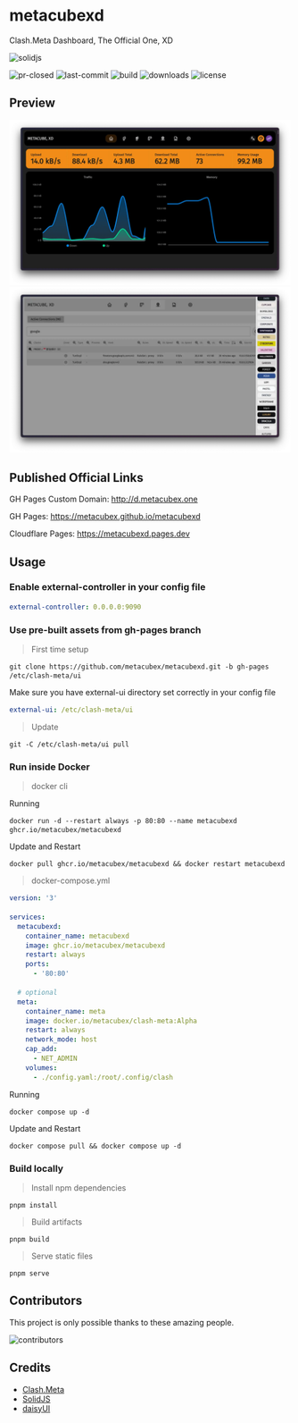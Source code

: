# metacubexd

Clash.Meta Dashboard, The Official One, XD

<img src="https://assets.solidjs.com/banner?project=metacubexd" alt="solidjs" />

<p>
  <img src="https://img.shields.io/github/issues-pr-closed/metacubex/metacubexd?style=for-the-badge" alt="pr-closed" />
  <img src="https://img.shields.io/github/last-commit/metacubex/metacubexd?style=for-the-badge" alt="last-commit" />
  <img src="https://img.shields.io/github/actions/workflow/status/metacubex/metacubexd/release.yml?style=for-the-badge" alt="build" />
  <img src="https://img.shields.io/github/downloads/metacubex/metacubexd/total?style=for-the-badge" alt="downloads">
  <img src="https://img.shields.io/github/license/metacubex/metacubexd?style=for-the-badge" alt="license" />
</p>

## Preview

![preview-overview](docs/preview-overview.webp)
![preview-connections](docs/preview-connections.webp)

## Published Official Links

GH Pages Custom Domain: http://d.metacubex.one

GH Pages: https://metacubex.github.io/metacubexd

Cloudflare Pages: https://metacubexd.pages.dev

## Usage

### Enable external-controller in your config file

```yaml
external-controller: 0.0.0.0:9090
```

### Use pre-built assets from gh-pages branch

> First time setup

```shell
git clone https://github.com/metacubex/metacubexd.git -b gh-pages /etc/clash-meta/ui
```

Make sure you have external-ui directory set correctly in your config file

```yaml
external-ui: /etc/clash-meta/ui
```

> Update

```shell
git -C /etc/clash-meta/ui pull
```

### Run inside Docker

> docker cli

Running

```shell
docker run -d --restart always -p 80:80 --name metacubexd ghcr.io/metacubex/metacubexd
```

Update and Restart

```shell
docker pull ghcr.io/metacubex/metacubexd && docker restart metacubexd
```

> docker-compose.yml

```yaml
version: '3'

services:
  metacubexd:
    container_name: metacubexd
    image: ghcr.io/metacubex/metacubexd
    restart: always
    ports:
      - '80:80'

  # optional
  meta:
    container_name: meta
    image: docker.io/metacubex/clash-meta:Alpha
    restart: always
    network_mode: host
    cap_add:
      - NET_ADMIN
    volumes:
      - ./config.yaml:/root/.config/clash
```

Running

```shell
docker compose up -d
```

Update and Restart

```shell
docker compose pull && docker compose up -d
```

### Build locally

> Install npm dependencies

```shell
pnpm install
```

> Build artifacts

```shell
pnpm build
```

> Serve static files

```shell
pnpm serve
```

## Contributors

This project is only possible thanks to these amazing people.

![contributors](https://contributors.nn.ci/api?repo=metacubex/metacubexd)

## Credits

- [Clash.Meta](https://github.com/MetaCubeX/Clash.Meta)
- [SolidJS](https://github.com/solidjs/solid)
- [daisyUI](https://github.com/saadeghi/daisyui)
